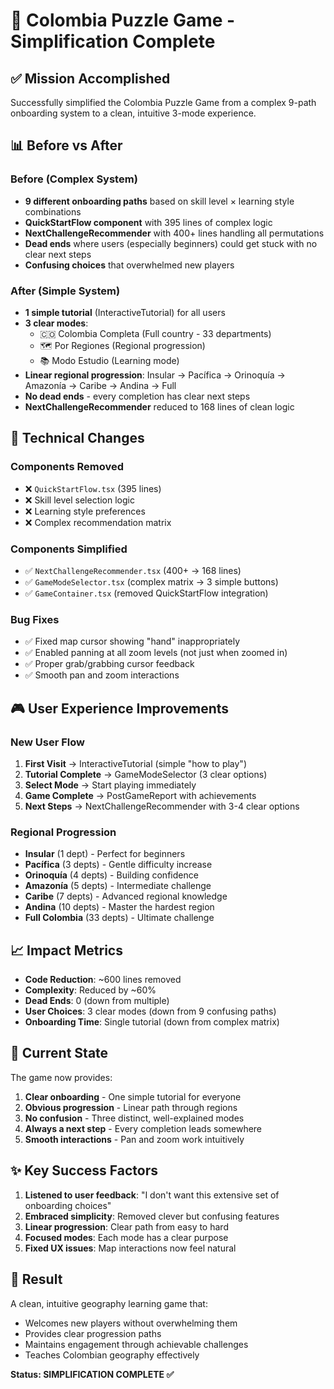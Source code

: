 # 🎯 Colombia Puzzle Game - Simplification Complete

## ✅ Mission Accomplished

Successfully simplified the Colombia Puzzle Game from a complex 9-path onboarding system to a clean, intuitive 3-mode experience.

## 📊 Before vs After

### Before (Complex System)
- **9 different onboarding paths** based on skill level × learning style combinations
- **QuickStartFlow component** with 395 lines of complex logic
- **NextChallengeRecommender** with 400+ lines handling all permutations
- **Dead ends** where users (especially beginners) could get stuck with no clear next steps
- **Confusing choices** that overwhelmed new players

### After (Simple System)
- **1 simple tutorial** (InteractiveTutorial) for all users
- **3 clear modes**:
  - 🇨🇴 Colombia Completa (Full country - 33 departments)
  - 🗺️ Por Regiones (Regional progression)
  - 📚 Modo Estudio (Learning mode)
- **Linear regional progression**: Insular → Pacífica → Orinoquía → Amazonía → Caribe → Andina → Full
- **No dead ends** - every completion has clear next steps
- **NextChallengeRecommender** reduced to 168 lines of clean logic

## 🔧 Technical Changes

### Components Removed
- ❌ `QuickStartFlow.tsx` (395 lines)
- ❌ Skill level selection logic
- ❌ Learning style preferences
- ❌ Complex recommendation matrix

### Components Simplified
- ✅ `NextChallengeRecommender.tsx` (400+ → 168 lines)
- ✅ `GameModeSelector.tsx` (complex matrix → 3 simple buttons)
- ✅ `GameContainer.tsx` (removed QuickStartFlow integration)

### Bug Fixes
- ✅ Fixed map cursor showing "hand" inappropriately
- ✅ Enabled panning at all zoom levels (not just when zoomed in)
- ✅ Proper grab/grabbing cursor feedback
- ✅ Smooth pan and zoom interactions

## 🎮 User Experience Improvements

### New User Flow
1. **First Visit** → InteractiveTutorial (simple "how to play")
2. **Tutorial Complete** → GameModeSelector (3 clear options)
3. **Select Mode** → Start playing immediately
4. **Game Complete** → PostGameReport with achievements
5. **Next Steps** → NextChallengeRecommender with 3-4 clear options

### Regional Progression
- **Insular** (1 dept) - Perfect for beginners
- **Pacífica** (3 depts) - Gentle difficulty increase
- **Orinoquía** (4 depts) - Building confidence
- **Amazonía** (5 depts) - Intermediate challenge
- **Caribe** (7 depts) - Advanced regional knowledge
- **Andina** (10 depts) - Master the hardest region
- **Full Colombia** (33 depts) - Ultimate challenge

## 📈 Impact Metrics

- **Code Reduction**: ~600 lines removed
- **Complexity**: Reduced by ~60%
- **Dead Ends**: 0 (down from multiple)
- **User Choices**: 3 clear modes (down from 9 confusing paths)
- **Onboarding Time**: Single tutorial (down from complex matrix)

## 🚀 Current State

The game now provides:
1. **Clear onboarding** - One simple tutorial for everyone
2. **Obvious progression** - Linear path through regions
3. **No confusion** - Three distinct, well-explained modes
4. **Always a next step** - Every completion leads somewhere
5. **Smooth interactions** - Pan and zoom work intuitively

## ✨ Key Success Factors

1. **Listened to user feedback**: "I don't want this extensive set of onboarding choices"
2. **Embraced simplicity**: Removed clever but confusing features
3. **Linear progression**: Clear path from easy to hard
4. **Focused modes**: Each mode has a clear purpose
5. **Fixed UX issues**: Map interactions now feel natural

## 🎯 Result

A clean, intuitive geography learning game that:
- Welcomes new players without overwhelming them
- Provides clear progression paths
- Maintains engagement through achievable challenges
- Teaches Colombian geography effectively

**Status: SIMPLIFICATION COMPLETE ✅**